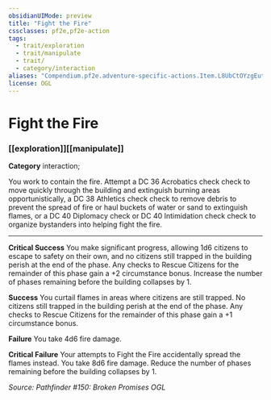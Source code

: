 ```yaml
---
obsidianUIMode: preview
title: "Fight the Fire"
cssclasses: pf2e,pf2e-action
tags:
  - trait/exploration
  - trait/manipulate
  - trait/
  - category/interaction
aliases: "Compendium.pf2e.adventure-specific-actions.Item.L8UbCtOYzgEutput"
license: OGL
---
```

# Fight the Fire

### [[exploration]][[manipulate]]

**Category** interaction; 




You work to contain the fire. Attempt a DC 36 Acrobatics check check to move quickly through the building and extinguish burning areas opportunistically, a DC 38 Athletics check check to remove debris to prevent the spread of fire or haul buckets of water or sand to extinguish flames, or a DC 40 Diplomacy check or DC 40 Intimidation check check to organize bystanders into helping fight the fire.

* * *

**Critical Success** You make significant progress, allowing 1d6 citizens to escape to safety on their own, and no citizens still trapped in the building perish at the end of the phase. Any checks to Rescue Citizens for the remainder of this phase gain a +2 circumstance bonus. Increase the number of phases remaining before the building collapses by 1.

**Success** You curtail flames in areas where citizens are still trapped. No citizens still trapped in the building perish at the end of the phase. Any checks to Rescue Citizens for the remainder of this phase gain a +1 circumstance bonus.

**Failure** You take 4d6 fire damage.

**Critical Failure** Your attempts to Fight the Fire accidentally spread the flames instead. You take 8d6 fire damage. Reduce the number of phases remaining before the building collapses by 1.

*Source: Pathfinder #150: Broken Promises*
*OGL*